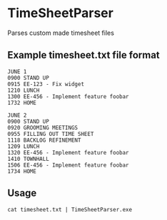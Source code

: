 # TimeSheetParser
Parses custom made timesheet files

## Example timesheet.txt file format

```
JUNE 1
0900 STAND UP
0915 EE-123 - Fix widget
1210 LUNCH
1300 EE-456 - Implement feature foobar
1732 HOME

JUNE 2
0900 STAND UP
0920 GROOMING MEETINGS
0955 FILLING OUT TIME SHEET
1118 BACKLOG REFINEMENT
1209 LUNCH
1320 EE-456 - Implement feature foobar
1410 TOWNHALL
1506 EE-456 - Implement feature foobar
1734 HOME
```

## Usage

`cat timesheet.txt | TimeSheetParser.exe`
